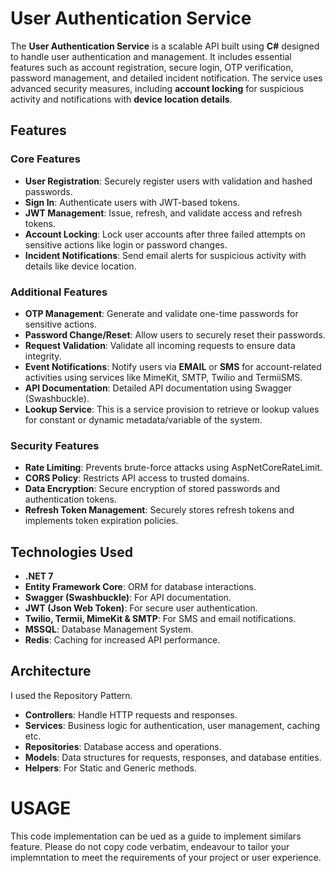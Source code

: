 # User Authentication Service

The **User Authentication Service** is a scalable API built using **C#** designed to handle user authentication and management. 
It includes essential features such as account registration, secure login, OTP verification, password management, and detailed incident notification. 
The service uses advanced security measures, including **account locking** for suspicious activity and notifications with **device location details**.


## Features

### Core Features
- **User Registration**: Securely register users with validation and hashed passwords.
- **Sign In**: Authenticate users with JWT-based tokens.
- **JWT Management**: Issue, refresh, and validate access and refresh tokens.
- **Account Locking**: Lock user accounts after three failed attempts on sensitive actions like login or password changes.
- **Incident Notifications**: Send email alerts for suspicious activity with details like device location.

### Additional Features
- **OTP Management**: Generate and validate one-time passwords for sensitive actions.
- **Password Change/Reset**: Allow users to securely reset their passwords.
- **Request Validation**: Validate all incoming requests to ensure data integrity.
- **Event Notifications**: Notify users via **EMAIL** or **SMS** for account-related activities using services like MimeKit, SMTP, Twilio and TermiiSMS.
- **API Documentation**: Detailed API documentation using Swagger (Swashbuckle).
- **Lookup Service**: This is a service provision to retrieve or lookup values for constant or dynamic metadata/variable of the system.

### Security Features
- **Rate Limiting**: Prevents brute-force attacks using AspNetCoreRateLimit.
- **CORS Policy**: Restricts API access to trusted domains.
- **Data Encryption**: Secure encryption of stored passwords and authentication tokens.
- **Refresh Token Management**: Securely stores refresh tokens and implements token expiration policies.

## Technologies Used

- **.NET 7**
- **Entity Framework Core**: ORM for database interactions.
- **Swagger (Swashbuckle)**: For API documentation.
- **JWT (Json Web Token)**: For secure user authentication.
- **Twilio, Termii, MimeKit & SMTP**: For SMS and email notifications.
- **MSSQL**: Database Management System.
- **Redis**: Caching for increased API performance.

## Architecture
I used the Repository Pattern.

- **Controllers**: Handle HTTP requests and responses.
- **Services**: Business logic for authentication, user management, caching etc.
- **Repositories**: Database access and operations.
- **Models**: Data structures for requests, responses, and database entities.
- **Helpers**: For Static and Generic methods.

# USAGE
This code implementation can be ued as a guide to implement similars feature. Please do not copy code verbatim, endeavour to tailor your implemntation
to meet the requirements of your project or user experience.


